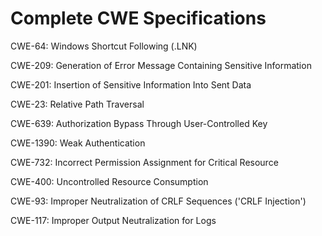 

# Complete CWE Specifications

CWE-64: Windows Shortcut Following (.LNK)

CWE-209: Generation of Error Message Containing Sensitive Information

CWE-201: Insertion of Sensitive Information Into Sent Data

CWE-23: Relative Path Traversal

CWE-639: Authorization Bypass Through User-Controlled Key

CWE-1390: Weak Authentication

CWE-732: Incorrect Permission Assignment for Critical Resource

CWE-400: Uncontrolled Resource Consumption

CWE-93: Improper Neutralization of CRLF Sequences ('CRLF Injection')

CWE-117: Improper Output Neutralization for Logs